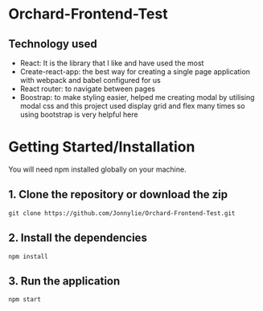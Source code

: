 # Orchard-Frontend-Test

## Technology used
- React: It is the library that I like and have used the most 
- Create-react-app: the best way for creating a single page application with webpack and babel configured for us
- React router: to navigate between pages
- Boostrap: to make styling easier, helped me creating modal by utilising modal css and this project used display grid and flex many times so using bootstrap is very helpful here

# Getting Started/Installation

 You will need npm installed globally on your machine.

## 1. Clone the repository or download the zip

```
git clone https://github.com/Jonnylie/Orchard-Frontend-Test.git
```

## 2. Install the dependencies

```
npm install
```

## 3. Run the application

```
npm start
```
